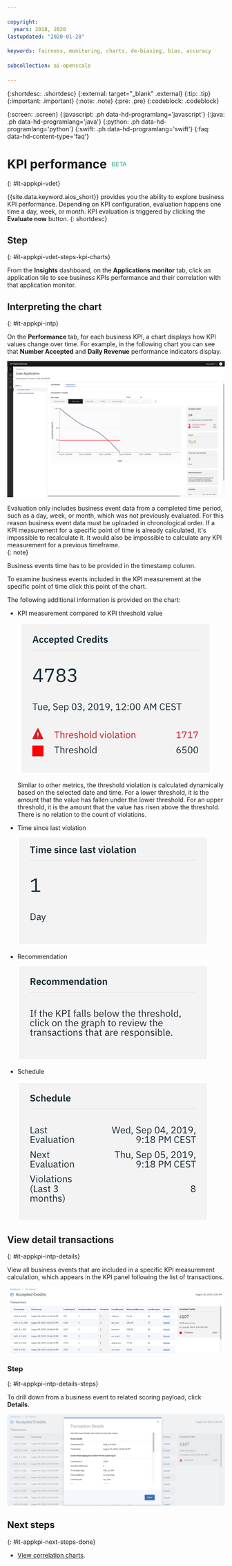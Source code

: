 ```yaml
---

copyright:
  years: 2018, 2020
lastupdated: "2020-01-28"

keywords: fairness, monitoring, charts, de-biasing, bias, accuracy

subcollection: ai-openscale

---
```


{:shortdesc: .shortdesc}
{:external: target="_blank" .external}
{:tip: .tip}
{:important: .important}
{:note: .note}
{:pre: .pre}
{:codeblock: .codeblock}

{:screen: .screen}
{:javascript: .ph data-hd-programlang='javascript'}
{:java: .ph data-hd-programlang='java'}
{:python: .ph data-hd-programlang='python'}
{:swift: .ph data-hd-programlang='swift'}
{:faq: data-hd-content-type='faq'}

# KPI performance ![beta tag](images/beta.png)
{: #it-appkpi-vdet}

{{site.data.keyword.aios_short}} provides you the ability to explore business KPI performance. Depending on KPI configuration, evaluation happens one time a day, week, or month. KPI evaluation is triggered by clicking the **Evaluate now** button.
{: shortdesc}

## Step
{: #it-appkpi-vdet-steps-kpi-charts}

From the **Insights** dashboard, on the **Applications monitor** tab, click an application tile to see business KPIs performance and their correlation with that application monitor.
 
## Interpreting the chart
{: #it-appkpi-intp}

On the **Performance** tab, for each business KPI, a chart displays how KPI values change over time. For example, in the following chart you can see that **Number Accepted** and **Daily Revenue** performance indicators display.

![Performance tab content](images/wos-app-kpi-performance.png)

Evaluation only includes business event data from a completed time period, such as a day, week, or month, which was not previously evaluated. For this reason business event data must be uploaded in chronological order. If a KPI measurement for a specific point of time is already calculated, it's impossible to recalculate it. It would also be impossible to calculate any KPI measurement for a previous timeframe.   
{: note}

Business events time has to be provided in the timestamp column.

To examine business events included in the KPI measurement at the specific point of time click this point of the chart.  


The following additional information is provided on the chart:

- KPI measurement compared to KPI threshold value

  ![the KPI panel is shown. this one is for accepted credits and shows one-thousand seven-hundred and seventeen violations and a threshold of sixty-five hundred](images/wos-kpi-perf-panel1.png)

  Similar to other metrics, the threshold violation is calculated dynamically based on the selected date and time. For a lower threshold, it is the amount that the value has fallen under the lower threshold. For an upper threshold, it is the amount that the value has risen above the threshold. There is no relation to the count of violations.


- Time since last violation

  ![the time since last violation panel is shown with a value of 1 day](images/wos-kpi-perf-panel2.png)

- Recommendation

  ![the recommendation panel is shown. it displays the advice to click on the graph to review transactions that are responsible for threshold violations](images/wos-kpi-perf-panel3.png)

- Schedule

  ![the schedule panel is shown with the times of last and next evaluations and the number of violations](images/wos-kpi-perf-panel4.png)


## View detail transactions
{: #it-appkpi-intp-details}

View all business events that are included in a specific KPI measurement calculation, which appears in the KPI panel following the list of transactions.

![a list of transactions is displayed with tabular data in rows and columns](images/wos-kpi-perf-panel5.png)

### Step
{: #it-appkpi-intp-details-steps}

To drill down from a business event to related scoring payload, click **Details**. 

![the transaction details window displays transaction ID, timestamp, and specific KPI values](images/wos-kpi-perf-panel6.png)

## Next steps
{: #it-appkpi-next-steps-done}

- [View correlation charts](/docs/services/ai-openscale?topic=ai-openscale-app-perform-vdet).
